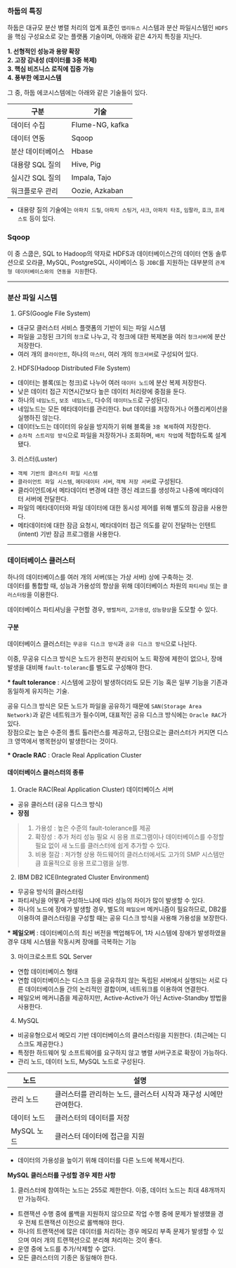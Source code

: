 ### 하둡의 특징
하둡은 대규모 분산 병렬 처리의 업계 표준인 `맵리듀스` 시스템과 분산 파일시스템인 `HDFS`을 핵심 구성요소로 갖는 플랫폼 기술이며, 아래와 같은 4가지 특징을 지닌다.

__1. 선형적인 성능과 용량 확장__  
__2. 고장 감내성 (데이터를 3중 복제)__  
__3. 핵심 비즈니스 로직에 집중 가능__  
__4. 풍부한 에코시스템__  

그 중, 하둡 에코시스템에는 아래와 같은 기술들이 있다.

|구분|기술|
|--|--|
|데이터 수집|Flume-NG, kafka|
|데이터 연동|Sqoop|
|분산 데이터베이스|Hbase|
|대용량 SQL 질의|Hive, Pig|
|실시간 SQL 질의|Impala, Tajo|
|워크플로우 관리|Oozie, Azkaban|

+ 대용량 질의 기술에는 `아파치 드릴`, `아파치 스팅거`, `샤크`, `아파치 타조`, `임팔라`, `호크`, `프레스토` 등이 있다.

### Sqoop
이 중 스쿱은, SQL to Hadoop의 약자로 HDFS과 데이터베이스간의 데이터 연동 솔루션으로 오라클, MySQL, PostgreSQL, 사이베이스 등 `JDBC`를 지원하는 대부분의 `관계형 데이터베이스와의 연동을 지원`한다.

---

### 분산 파일 시스템

1) GFS(Google File System) 
- 대규모 클러스터 서비스 플랫폼의 기반이 되는 파일 시스템
- 파일을 고정된 크기의 `청크`로 나누고, 각 청크에 대한 복제본을 여러 `청크서버`에 분산 저장한다.
- 여러 개의 `클라이언트`, 하나의 `마스터`, 여러 개의 `청크서버`로 구성되어 있다.

2) HDFS(Hadoop Distributed File System)
- 데이터는 블록(또는 청크)로 나누어 여러 `데이터 노드`에 분산 복제 저장한다.
- 낮은 데이터 접근 지연시간보다 높은 데이터 처리량에 중점을 둔다.
- 하나의 `네임노드`, `보조 네임노드`, 다수의 `데이터노드`로 구성된다.
- 네임노드는 모든 메타데이터를 관리한다. but 데이터를 저장하거나 어플리케이션을 실행하진 않는다. 
- 데이터노드는 데이터의 유실을 방지하기 위해 블록을 `3중 복제`하여 저장한다.
- `순차적 스트리밍 방식`으로 파일을 저장하거나 조회하며, `배치 작업`에 적합하도록 설계됐다.

3) 러스터(Luster)
- `객체 기반의 클러스터 파일 시스템`
- `클라이언트 파일 시스템`, `메타데이터 서버`, `객체 저장 서버`로 구성된다.
- 클라이언트에서 메타데이터 변경에 대한 갱신 레코드를 생성하고 나중에 메타데이터 서버에 전달한다.
- 파일의 메타데이터와 파일 데이터에 대한 동시성 제어를 위해 별도의 잠금을 사용한다.
- 메타데이터에 대한 잠금 요청시, 메타데이터 접근 의도를 같이 전달하는 인텐트(intent) 기반 잠금 프로그램을 사용한다.

---

### 데이터베이스 클러스터
하나의 데이터베이스를 여러 개의 서버(또는 가상 서버) 상에 구축하는 것.  
데이터를 통합할 때, 성능과 가용성의 향상을 위해 데이터베이스 차원의 `파티셔닝` 또는 `클러스터링`을 이용한다.

데이터베이스 파티셔닝을 구현할 경우, `병렬처리`, `고가용성`, `성능향상`을 도모할 수 있다.

#### 구분
데이터베이스 클러스터는 `무공유 디스크 방식`과 `공유 디스크 방식`으로 나뉜다.

이중, 무공유 디스크 방식은 노드가 완전히 분리되어 노드 확장에 제한이 없으나, 장애 발생을 대비해 `fault-toleranc`를 별도로 구성해야 한다.

__* fault tolerance__ : 시스템에 고장이 발생하더라도 모든 기능 혹은 일부 기능을 기존과 동일하게 유지하는 기술.  

공유 디스크 방식은 모든 노드가 파일을 공유하기 때문에 `SAN(Storage Area Network)`과 같은 네트워크가 필수이며, 대표적인 공유 디스크 방식에는 `Oracle RAC`가 있다.  
장점으로는 높은 수준의 폴트 톨러런스를 제공하고, 단점으로는 클러스터가 커지면 디스크 영역에서 병목현상이 발생한다는 것이다.

__* Oracle RAC__ : Oracle Real Application Cluster


#### 데이터베이스 클러스터의 종류

1. Oracle RAC(Real Application Cluster) 데이터베이스 서버
- 공유 클러스터 (공유 디스크 방식)  
- __장점__
> 1. 가용성 : 높은 수준의 fault-tolerance를 제공
> 2. 확장성 : 추가 처리 성능 필요 시 응용 프로그램이나 데이터베이스를 수정할 필요 없이 새 노드를 클러스터에 쉽게 추가할 수 있다.
> 3. 비용 절감 : 저가형 상용 하드웨어의 클러스터에서도 고가의 SMP 시스템만큼 효율적으로 응용 프로그램을 실행.

2. IBM DB2 ICE(Integrated Cluster Environment)
- 무공유 방식의 클러스터링
- 파티셔닝을 어떻게 구성하느냐에 따라 성능의 차이가 많이 발생할 수 있다.
- 하나의 노드에 장애가 발생할 경우, 별도의 `페일오버` 메커니즘이 필요하므로, DB2를 이용하여 클러스터링을 구성할 때는 공유 디스크 방식을 사용해 가용성을 보장한다.

__* 페일오버__ : 데이터베이스의 최신 버전을 백업해두어, 1차 시스템에 장애가 발생하였을 경우 대체 시스템을 작동시켜 장애를 극복하는 기능

3. 마이크로소프트 SQL Server
- 연합 데이터베이스 형태
- 연합 데이터베이스는 디스크 등을 공유하지 않는 독립된 서버에서 실행되는 서로 다른 데이터베이스들 간의 논리적인 결합이며, 네트워크를 이용하여 연결한다.
- 페일오버 메커니즘을 제공하지만, Active-Active가 아닌 Active-Standby 방법을 사용한다.

4. MySQL
- 비공유형으로서 메모리 기반 데이터베이스의 클러스터링을 지원한다. (최근에는 디스크도 제공한다.)
- 특정한 하드웨어 및 소프트웨어를 요구하지 않고 병렬 서버구조로 확장이 가능하다.
- 관리 노드, 데이터 노드, MySQL 노드로 구성된다.  

|노드|설명|
|--|--|
|관리 노드|클러스터를 관리하는 노드, 클러스터 시작과 재구성 시에만 관여한다.|
|데이터 노드|클러스터의 데이터를 저장|
|MySQL 노드|클러스터 데이터에 접근을 지원|

- 데이터의 가용성을 높이기 위해 데이터를 다른 노드에 복제시킨다.

__MySQL 클러스터를 구성할 경우 제한 사항__
1. 클러스터에 참여하는 노드는 255로 제한한다. 이중, 데이터 노드는 최대 48개까지만 가능하다.
- 트랜잭션 수행 중에 롤백을 지원하지 않으므로 작업 수행 중에 문제가 발생했을 경우 전체 트랜잭션 이전으로 롤백해야 한다.
- 하나의 트랜잭션에 많은 데이터를 처리하는 경우 메모리 부족 문제가 발생할 수 있으며 여러 개의 트랜잭션으로 분리해 처리하는 것이 좋다.
- 운영 중에 노드를 추가/삭제할 수 없다.
- 모든 클러스터의 기종은 동일해야 한다.


